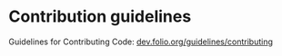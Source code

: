 # Contribution guidelines

 Guidelines for Contributing Code:
 [dev.folio.org/guidelines/contributing](https://dev.folio.org/guidelines/contributing)
